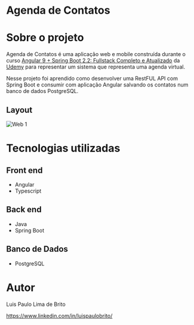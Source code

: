 # Agenda de Contatos

# Sobre o projeto

Agenda de Contatos é uma aplicação web e mobile construída durante o curso [Angular 9 + Spring Boot 2.2: Fullstack Completo e Atualizado](https://www.udemy.com/course/full-stack-angular9-spring-boot) da [Udemy](https://www.udemy.com) para representar um sistema que representa uma agenda virtual.

Nesse projeto foi aprendido como desenvolver uma RestFUL API com Spring Boot e consumir com aplicação Angular salvando os contatos num banco de dados PostgreSQL.

## Layout 

![Web 1](https://github.com/luispaulobrito/https://github.com/luispaulobrito/Fullstack-Angular-e-SpringBoot/tree/main/02%20-%20Projeto%20Agenda/blob/main/assets/api-agenda.gif)

# Tecnologias utilizadas
## Front end
- Angular
- Typescript

## Back end
- Java
- Spring Boot

## Banco de Dados
- PostgreSQL

# Autor

Luis Paulo Lima de Brito

https://www.linkedin.com/in/luispaulobrito/
